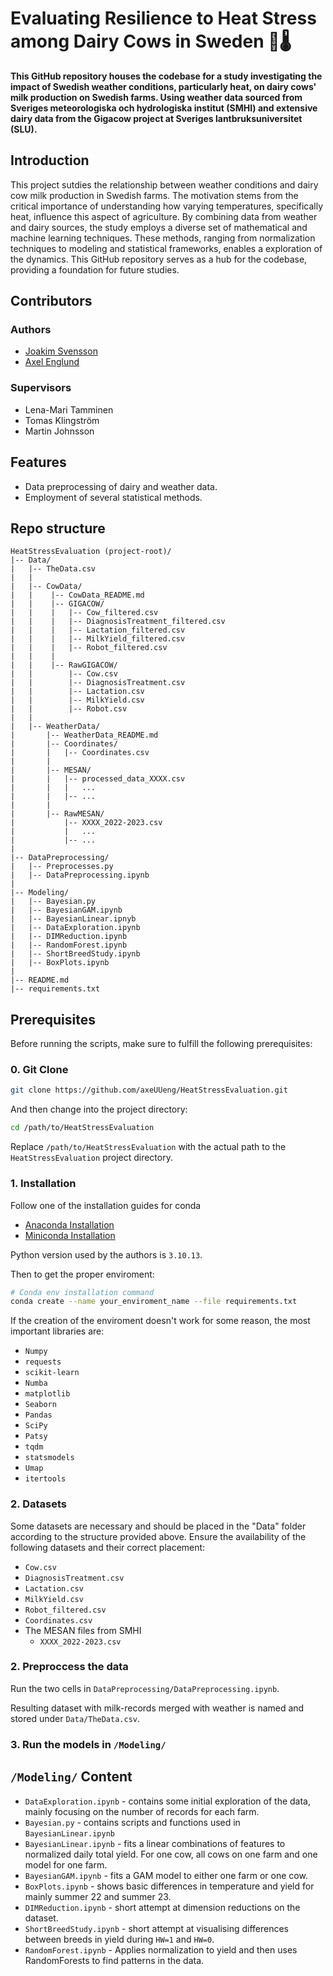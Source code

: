# Evaluating Resilience to Heat Stress among Dairy Cows in Sweden 🐄🌡️

**This GitHub repository houses the codebase for a study investigating the impact of Swedish weather conditions, particularly heat, on dairy cows' milk production on Swedish farms. Using weather data sourced from Sveriges meteorologiska och hydrologiska institut (SMHI) and extensive dairy data from the Gigacow project at Sveriges lantbruksuniversitet (SLU).**

## Introduction

This project sutdies the relationship between weather conditions and dairy cow milk production in Swedish farms. The motivation stems from the critical importance of understanding how varying temperatures, specifically heat, influence this aspect of agriculture. By combining data from weather and dairy sources, the study employs a diverse set of mathematical and machine learning techniques. These methods, ranging from normalization techniques to modeling and statistical frameworks, enables a exploration of the dynamics. This GitHub repository serves as a hub for the codebase, providing a foundation for future studies.

## Contributors
### Authors
- [Joakim Svensson](https://www.linkedin.com/in/joakim-svensson1998/)
- [Axel Englund](www.linkedin.com/in/axel-englund-826714183)

### Supervisors
- Lena-Mari Tamminen
- Tomas Klingström
- Martin Johnsson


## Features

- Data preprocessing of dairy and weather data.
- Employment of several statistical methods.

## Repo structure
```
HeatStressEvaluation (project-root)/
|-- Data/
|   |-- TheData.csv
|   |
|   |-- CowData/
|   |    |-- CowData_README.md
|   |    |-- GIGACOW/
|   |    |   |-- Cow_filtered.csv
|   |    |   |-- DiagnosisTreatment_filtered.csv
|   |    |   |-- Lactation_filtered.csv
|   |    |   |-- MilkYield_filtered.csv
|   |    |   |-- Robot_filtered.csv
|   |    |
|   |    |-- RawGIGACOW/
|   |        |-- Cow.csv
|   |        |-- DiagnosisTreatment.csv
|   |        |-- Lactation.csv
|   |        |-- MilkYield.csv
|   |        |-- Robot.csv
|   |
|   |-- WeatherData/
|       |-- WeatherData_README.md
|       |-- Coordinates/
|       |   |-- Coordinates.csv
|       |
|       |-- MESAN/
|       |   |-- processed_data_XXXX.csv
|       |   |   ...
|       |   |-- ...
|       |
|       |-- RawMESAN/
|           |-- XXXX_2022-2023.csv
|           |   ...
|           |-- ...
|       
|-- DataPreprocessing/
|   |-- Preprocesses.py
|   |-- DataPreprocessing.ipynb
|
|-- Modeling/
|   |-- Bayesian.py
|   |-- BayesianGAM.ipynb
|   |-- BayesianLinear.ipnyb
|   |-- DataExploration.ipynb
|   |-- DIMReduction.ipynb
|   |-- RandomForest.ipynb
|   |-- ShortBreedStudy.ipynb
|   |-- BoxPlots.ipynb
|
|-- README.md
|-- requirements.txt
```
## Prerequisites
Before running the scripts, make sure to fulfill the following prerequisites:
### 0. Git Clone
```bash
git clone https://github.com/axeUUeng/HeatStressEvaluation.git
```
And then change into the project directory:
```bash
cd /path/to/HeatStressEvaluation
```
Replace `/path/to/HeatStressEvaluation` with the actual path to the `HeatStressEvaluation` project directory.
### 1. Installation
Follow one of the installation guides for conda
- [Anaconda Installation](https://docs.anaconda.com/free/anaconda/install/index.html)
- [Miniconda Installation](https://docs.conda.io/projects/miniconda/en/latest/)

Python version used by the authors is `3.10.13`.

Then to get the proper enviroment:
```bash
# Conda env installation command
conda create --name your_enviroment_name --file requirements.txt
```
If the creation of the enviroment doesn't work for some reason, the most important libraries are:
- `Numpy`
- `requests`
- `scikit-learn`
- `Numba`
- `matplotlib`
- `Seaborn`
- `Pandas`
- `SciPy`
- `Patsy`
- `tqdm`
- `statsmodels`
- `Umap`
- `itertools`

### 2. Datasets

Some datasets are necessary and should be placed in the "Data" folder according to the structure provided above. Ensure the availability of the following datasets and their correct placement:

- `Cow.csv`
- `DiagnosisTreatment.csv`
- `Lactation.csv`
- `MilkYield.csv`
- `Robot_filtered.csv`
- `Coordinates.csv`
- The MESAN files from SMHI
    - `XXXX_2022-2023.csv`
### 2. Preproccess the data
Run the two cells in `DataPreprocessing/DataPreprocessing.ipynb`.

Resulting dataset with milk-records merged with weather is named and stored under `Data/TheData.csv`.
### 3. Run the models in `/Modeling/`

## `/Modeling/` Content
- `DataExploration.ipynb` - contains some initial exploration of the data, mainly focusing on the number of records for each farm.
- `Bayesian.py` - contains scripts and functions used in `BayesianLinear.ipynb`
- `BayesianLinear.ipynb` - fits a linear combinations of features to normalized daily total yield. For one cow, all cows on one farm and one model for one farm.
- `BayesianGAM.ipynb` - fits a GAM model to either one farm or one cow.
- `BoxPlots.ipynb` - shows basic differences in temperature and yield for mainly summer 22 and summer 23.
- `DIMReduction.ipynb` - short attempt at dimension reductions on the dataset.
- `ShortBreedStudy.ipynb` - short attempt at visualising differences between breeds in yield during `HW=1` and `HW=0`.
- `RandomForest.ipynb` - Applies normalization to yield and then uses RandomForests to find patterns in the data.
